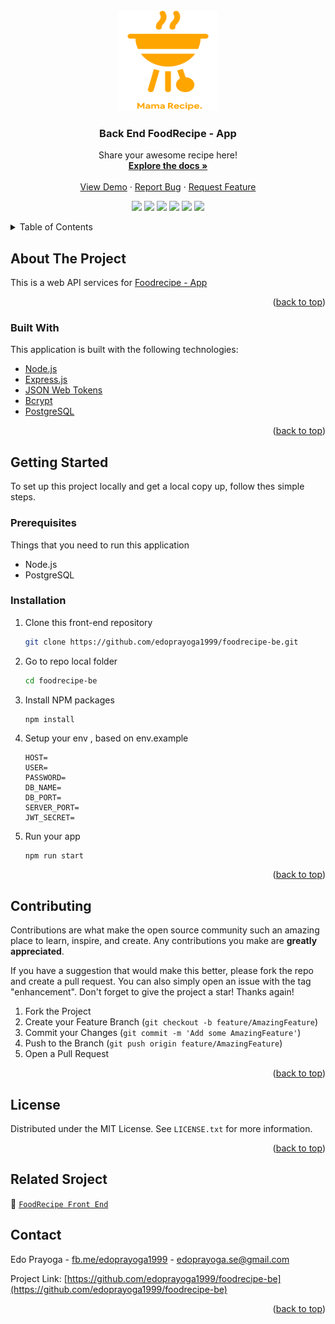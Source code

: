 <div id="top"></div>
<!-- PROJECT LOGO -->
<br />
<div align="center">
  <a href="https://github.com/edoprayoga1999/foodrecipe-fe/">
    <img src="https://raw.githubusercontent.com/edoprayoga1999/foodrecipe-fe/master/screenshots/logo.svg" alt="Logo" width="160" height="160">
  </a>

  <h3 align="center">Back End FoodRecipe - App</h3>

  <p align="center">
    Share your awesome recipe here!
    <br />
    <a href="https://github.com/edoprayoga1999/foodrecipe-be/"><strong>Explore the docs »</strong></a>
    <br />
    <br />
    <a href="https://foodrecipe-backend.herokuapp.com/">View Demo</a>
    ·
    <a href="https://github.com/edoprayoga1999/foodrecipe-be/issues">Report Bug</a>
    ·
    <a href="https://github.com/edoprayoga1999/foodrecipe-be/issues">Request Feature</a>
    <br />
    <p align="center">
    <a href="https://reactjs.org/"><img src="https://img.shields.io/github/package-json/dependency-version/edoprayoga1999/foodrecipe-be/express?color=orange"></a>
    <a href="https://reactjs.org/"><img src="https://img.shields.io/github/package-json/dependency-version/edoprayoga1999/foodrecipe-be/jsonwebtoken?color=orange"></a>
    <a href="https://reactjs.org/"><img src="https://img.shields.io/github/package-json/dependency-version/edoprayoga1999/foodrecipe-be/bcrypt?color=orange"></a>
    <a href="https://reactjs.org/"><img src="https://img.shields.io/github/package-json/dependency-version/edoprayoga1999/foodrecipe-be/multer?color=orange"></a>
    <a href="https://reactjs.org/"><img src="https://img.shields.io/github/package-json/dependency-version/edoprayoga1999/foodrecipe-be/pg?color=orange"></a>
    <img src="https://img.shields.io/github/license/edoprayoga1999/foodrecipe-be?color=orange">
    </p>
  </p>
</div>

<!-- TABLE OF CONTENTS -->

<details>
  <summary>Table of Contents</summary>
  <ol>
    <li>
      <a href="#about-the-project">About The Project</a>
      <ul>
        <li><a href="#built-with">Built With</a></li>
      </ul>
    </li>
    <li>
      <a href="#getting-started">Getting Started</a>
      <ul>
        <li><a href="#prerequisites">Prerequisites</a></li>
        <li><a href="#installation">Installation</a></li>
      </ul>
    </li>
    <li><a href="#contributing">Contributing</a></li>
    <li><a href="#license">License</a></li>
    <li><a href="#contact">Contact</a></li>
  </ol>
</details>



<!-- ABOUT THE PROJECT -->
## About The Project

This is a web API services for [Foodrecipe - App](https://github.com/edoprayoga1999/foodrecipe-fe)

<p align="right">(<a href="#top">back to top</a>)</p>



### Built With

This application is built with the following technologies:

* [Node.js](https://reactjs.org/)
* [Express.js](https://reactjs.org/)
* [JSON Web Tokens](https://axios-http.com)
* [Bcrypt](https://redux.js.org/)
* [PostgreSQL](https://getbootstrap.com)

<p align="right">(<a href="#top">back to top</a>)</p>



<!-- GETTING STARTED -->
## Getting Started

To set up this project locally and get a local copy up, follow thes simple steps.

### Prerequisites

Things that you need to run this application
* Node.js
* PostgreSQL
  
### Installation

1. Clone this front-end repository
   ```sh
   git clone https://github.com/edoprayoga1999/foodrecipe-be.git
   ```
2. Go to repo local folder
   ```sh
   cd foodrecipe-be
   ```
3. Install NPM packages
   ```sh
   npm install
   ```
4. Setup your env , based on env.example
   ```
   HOST=
   USER=
   PASSWORD=
   DB_NAME=
   DB_PORT=
   SERVER_PORT=
   JWT_SECRET=
   ```
5. Run your app
   ```
   npm run start
   ```
<p align="right">(<a href="#top">back to top</a>)</p>

<!-- CONTRIBUTING -->
## Contributing

Contributions are what make the open source community such an amazing place to learn, inspire, and create. Any contributions you make are **greatly appreciated**.

If you have a suggestion that would make this better, please fork the repo and create a pull request. You can also simply open an issue with the tag "enhancement".
Don't forget to give the project a star! Thanks again!

1. Fork the Project
2. Create your Feature Branch (`git checkout -b feature/AmazingFeature`)
3. Commit your Changes (`git commit -m 'Add some AmazingFeature'`)
4. Push to the Branch (`git push origin feature/AmazingFeature`)
5. Open a Pull Request

<p align="right">(<a href="#top">back to top</a>)</p>



<!-- LICENSE -->
## License

Distributed under the MIT License. See `LICENSE.txt` for more information.

<p align="right">(<a href="#top">back to top</a>)</p>

## Related Sroject

:rocket: [`FoodRecipe Front End`](https://github.com/edoprayoga1999/foodrecipe-fe)

<!-- CONTACT -->
## Contact

Edo Prayoga - [fb.me/edoprayoga1999](https://facebook.com/edoprayoga1999) - edoprayoga.se@gmail.com

Project Link: [https://github.com/edoprayoga1999/foodrecipe-be](https://github.com/edoprayoga1999/foodrecipe-be)

<p align="right">(<a href="#top">back to top</a>)</p>
